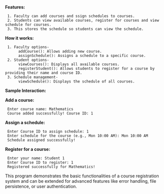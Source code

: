 **Features:**

     1. Faculty can add courses and ssign schedules to courses.
     2. Students can view available courses, register for courses and view schedule for courses.
     3. This stores the schedule so students can view the schedule.


**How it works:**

     1. Faculty options-
          addCourse(): Allows adding new course.
          assignSchedule(): Assigns a schedule to a specific course.
     2. Student options-
          viewCourses(): Displays all available courses.
          registerStudent(): Allows students to register for a course by providing their name and course ID.
     3. Schedule management-
          viewSchedule(): Displays the schedule of all courses.


**Sample Interaction:**
   
**Add a course:**

     Enter course name: Mathematics
     Course added successfully! Course ID: 1

**Assign a schedule:**

     Enter Course ID to assign schedule: 1
     Enter schedule for the course (e.g., Mon 10:00 AM): Mon 10:00 AM
     Schedule assigned successfully!

**Register for a course:**

     Enter your name: Student 1
     Enter Course ID to register: 1
     Registered successfully for Mathematics!
This program demonstrates the basic functionalities of a course registration system and can be extended for advanced features like error handling, file persistence, or user authentication.


